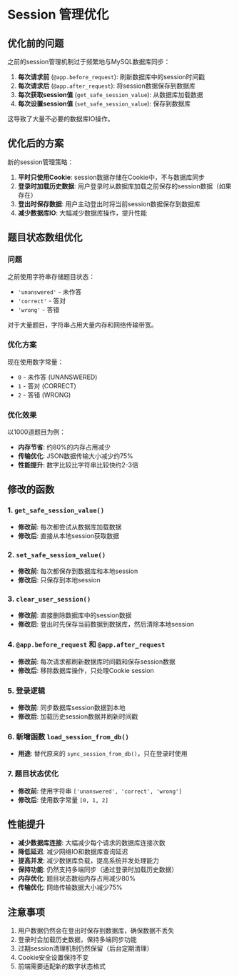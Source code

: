 # Session 管理优化

## 优化前的问题

之前的session管理机制过于频繁地与MySQL数据库同步：

1. **每次请求前** (`@app.before_request`): 刷新数据库中的session时间戳
2. **每次请求后** (`@app.after_request`): 将session数据保存到数据库  
3. **每次获取session值** (`get_safe_session_value`): 从数据库加载数据
4. **每次设置session值** (`set_safe_session_value`): 保存到数据库

这导致了大量不必要的数据库IO操作。

## 优化后的方案

新的session管理策略：

1. **平时只使用Cookie**: session数据存储在Cookie中，不与数据库同步
2. **登录时加载历史数据**: 用户登录时从数据库加载之前保存的session数据（如果存在）
3. **登出时保存数据**: 用户主动登出时将当前session数据保存到数据库
4. **减少数据库IO**: 大幅减少数据库操作，提升性能

## 题目状态数组优化

### 问题
之前使用字符串存储题目状态：
- `'unanswered'` - 未作答
- `'correct'` - 答对  
- `'wrong'` - 答错

对于大量题目，字符串占用大量内存和网络传输带宽。

### 优化方案
现在使用数字常量：
- `0` - 未作答 (UNANSWERED)
- `1` - 答对 (CORRECT)
- `2` - 答错 (WRONG)

### 优化效果
以1000道题目为例：
- **内存节省**: 约80%的内存占用减少
- **传输优化**: JSON数据传输大小减少约75%
- **性能提升**: 数字比较比字符串比较快约2-3倍

## 修改的函数

### 1. `get_safe_session_value()`
- **修改前**: 每次都尝试从数据库加载数据
- **修改后**: 直接从本地session获取数据

### 2. `set_safe_session_value()`
- **修改前**: 每次都保存到数据库和本地session
- **修改后**: 只保存到本地session

### 3. `clear_user_session()`
- **修改前**: 直接删除数据库中的session数据
- **修改后**: 登出时先保存当前数据到数据库，然后清除本地session

### 4. `@app.before_request` 和 `@app.after_request`
- **修改前**: 每次请求都刷新数据库时间戳和保存session数据
- **修改后**: 移除数据库操作，只处理Cookie session

### 5. 登录逻辑
- **修改前**: 同步数据库session数据到本地
- **修改后**: 加载历史session数据并刷新时间戳

### 6. 新增函数 `load_session_from_db()`
- **用途**: 替代原来的 `sync_session_from_db()`，只在登录时使用

### 7. 题目状态优化
- **修改前**: 使用字符串 `['unanswered', 'correct', 'wrong']`
- **修改后**: 使用数字常量 `[0, 1, 2]`

## 性能提升

- **减少数据库连接**: 大幅减少每个请求的数据库连接次数
- **降低延迟**: 减少网络IO和数据库查询延迟
- **提高并发**: 减少数据库负载，提高系统并发处理能力
- **保持功能**: 仍然支持多端同步（通过登录时加载历史数据）
- **内存优化**: 题目状态数组内存占用减少80%
- **传输优化**: 网络传输数据大小减少75%

## 注意事项

1. 用户数据仍然会在登出时保存到数据库，确保数据不丢失
2. 登录时会加载历史数据，保持多端同步功能
3. 过期session清理机制仍然保留（后台定期清理）
4. Cookie安全设置保持不变
5. 前端需要适配新的数字状态格式 